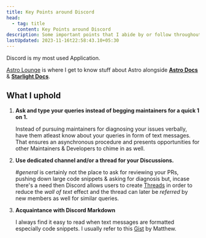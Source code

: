 ```yaml
---
title: Key Points around Discord
head:
  - tag: title
    content: Key Points around Discord
description: Some important points that I abide by or follow throughout my Workflow
lastUpdated: 2023-11-16t22:58:43.10+05:30
---
```


Discord is my most used Application.

[Astro Lounge](https://discord.gg/astrodotbuild) is where I get to know stuff
about Astro alongside [**Astro Docs**](https://docs.astro.build/) &
[**Starlight Docs**](https://starlight.astro.build/).

## What I uphold

1. **Ask and type your queries instead of begging maintainers for a quick 1 on 1.**

   Instead of pursuing maintainers for diagnosing your issues verbally, have them
   atleast know about your queries in form of text messages. That ensures an asynchronous
   procedure and presents opportunities for other Maintainers & Developers to chime
   in as well.

2. **Use dedicated channel and/or a thread for your Discussions.**

   _#general_ is certainly not the place to ask for reviewing your PRs, pushing
   down large code snippets & asking for diagnosis but, incase there's a need then
   Discord allows users to create [Threads](https://support.discord.com/hc/en-us/articles/4403205878423-Threads-FAQ#h_01F99Z9HJEBXXK8JJ45SZAE0FC) in order to reduce the
   _wall of text_ effect and the thread can later be _referred_ by new members as well
   for similar queries.

3. **Acquaintance with Discord Markdown**

   I always find it easy to read when text messages are formatted especially code
   snippets. I usually refer to this [Gist](https://gist.github.com/matthewzring/9f7bbfd102003963f9be7dbcf7d40e51)
   by Matthew.
